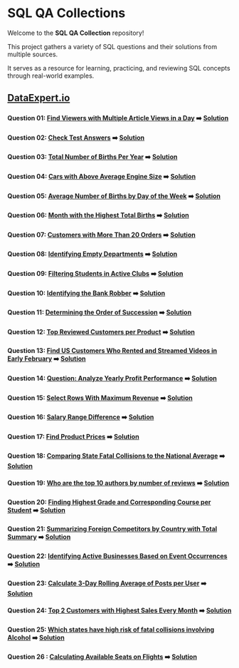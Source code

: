 # SQL QA Collections

Welcome to the **SQL QA Collection** repository!  

This project gathers a variety of SQL questions and their solutions from multiple sources.  

It serves as a resource for learning, practicing, and reviewing SQL concepts through real-world examples.

## [DataExpert.io](DataExpert.io/README.md)

###

#### Question 01: [Find Viewers with Multiple Article Views in a Day](https://www.dataexpert.io/question/find-multiple-article-viewers) ➡️ [Solution](DataExpert.io/DataExpert-SQL01.sql)

#### Question 02: [Check Test Answers](https://www.dataexpert.io/question/check-test-answers) ➡️ [Solution](DataExpert.io/DataExpert-SQL02.sql)

#### Question 03: [Total Number of Births Per Year](https://www.dataexpert.io/question/total-births-per-year) ➡️ [Solution](DataExpert.io/DataExpert-SQL03.sql)

#### Question 04: [Cars with Above Average Engine Size](https://www.dataexpert.io/question/cars-above-average-engine-size) ➡️ [Solution](DataExpert.io/DataExpert-SQL04.sql)

#### Question 05: [Average Number of Births by Day of the Week](https://www.dataexpert.io/question/average-births-per-day-of-week) ➡️ [Solution](DataExpert.io/DataExpert-SQL05.sql)

#### Question 06: [Month with the Highest Total Births](https://www.dataexpert.io/question/highest-birth-month) ➡️ [Solution](DataExpert.io/DataExpert-SQL06.sql)

#### Question 07: [Customers with More Than 20 Orders](https://www.dataexpert.io/question/loyal-customers) ➡️ [Solution](DataExpert.io/DataExpert-SQL07.sql)

#### Question 08: [Identifying Empty Departments](https://www.dataexpert.io/question/empty-departments-list) ➡️ [Solution](DataExpert.io/DataExpert-SQL08.sql)

#### Question 09: [Filtering Students in Active Clubs](https://www.dataexpert.io/question/active-club-members) ➡️ [Solution](DataExpert.io/DataExpert-SQL09.sql)

#### Question 10: [Identifying the Bank Robber](https://www.dataexpert.io/question/bank-robber-identification) ➡️ [Solution](DataExpert.io/DataExpert-SQL10.sql)

#### Question 11: [Determining the Order of Succession](https://www.dataexpert.io/question/order-of-succession) ➡️ [Solution](DataExpert.io/DataExpert-SQL11.sql)

#### Question 12: [Top Reviewed Customers per Product](https://www.dataexpert.io/question/top-reviewed-customers-per-product) ➡️ [Solution](DataExpert.io/DataExpert-SQL12.sql)

#### Question 13: [Find US Customers Who Rented and Streamed Videos in Early February](https://www.dataexpert.io/question/us-customers-rented-streamed-early-feb) ➡️ [Solution](DataExpert.io/DataExpert-SQL13.sql)

#### Question 14: [Question: Analyze Yearly Profit Performance](https://www.dataexpert.io/question/yearly-profit-performance) ➡️ [Solution](DataExpert.io/DataExpert-SQL14.sql)

#### Question 15: [Select Rows With Maximum Revenue](https://www.dataexpert.io/question/select-max-revenue-rows) ➡️ [Solution](DataExpert.io/DataExpert-SQL15.sql)

#### Question 16: [Salary Range Difference](https://www.dataexpert.io/question/salary-range-difference) ➡️ [Solution](DataExpert.io/DataExpert-SQL16.sql)

#### Question 17: [Find Product Prices](https://www.dataexpert.io/question/find-product-prices) ➡️ [Solution](DataExpert.io/DataExpert-SQL17.sql)

#### Question 18: [Comparing State Fatal Collisions to the National Average](https://www.dataexpert.io/question/state-fatal-collisions) ➡️ [Solution](DataExpert.io/DataExpert-SQL18.sql)

#### Question 19: [Who are the top 10 authors by number of reviews](https://www.dataexpert.io/question/top-10-authors-by-reviews) ➡️ [Solution](DataExpert.io/DataExpert-SQL19.sql)

#### Question 20: [Finding Highest Grade and Corresponding Course per Student](https://www.dataexpert.io/question/highest-grade-corresponding-course) ➡️ [Solution](DataExpert.io/DataExpert-SQL20.sql)

#### Question 21: [Summarizing Foreign Competitors by Country with Total Summary](https://www.dataexpert.io/question/foreign-competitors-summary) ➡️ [Solution](DataExpert.io/DataExpert-SQL21.sql)

#### Question 22: [Identifying Active Businesses Based on Event Occurrences](https://www.dataexpert.io/question/active-businesses-identification) ➡️ [Solution](DataExpert.io/DataExpert-SQL22.sql)

#### Question 23: [Calculate 3-Day Rolling Average of Posts per User](https://www.dataexpert.io/question/calculate-3-day-rolling-average) ➡️ [Solution](DataExpert.io/DataExpert-SQL23.sql)

#### Question 24: [Top 2 Customers with Highest Sales Every Month](https://www.dataexpert.io/question/top-customers-monthly-sales) ➡️ [Solution](DataExpert.io/DataExpert-SQL24.sql)

#### Question 25: [Which states have high risk of fatal collisions involving Alcohol](https://www.dataexpert.io/question/high-risk-state-analysis) ➡️ [Solution](DataExpert.io/DataExpert-SQL25.sql)

#### Question 26 : [Calculating Available Seats on Flights](https://www.dataexpert.io/question/available-seats-per-flight) ➡️ [Solution](DataExpert.io/DataExpert-SQL26.sql)
